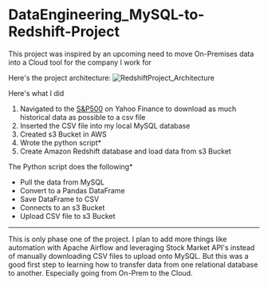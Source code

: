 # DataEngineering_MySQL-to-Redshift-Project

This project was inspired by an upcoming need to move On-Premises data into a Cloud tool for the company I work for

Here's the project architecture:
![RedshiftProject_Architecture](https://github.com/LoganColyer/DataEngineering_MySQL-to-Redshift-Project/assets/72894342/09c88b88-ec39-41d9-a913-23a30b3fc30e)


Here's what I did

1. Navigated to the [S&P500](https://finance.yahoo.com/quote/%5EGSPC?p=%5EGSPC) on Yahoo Finance to download as much historical data as possible to a csv file
2. Inserted the CSV file into my local MySQL database
3. Created s3 Bucket in AWS
4. Wrote the python script*
5. Create Amazon Redshift database and load data from s3 Bucket


The Python script does the following*
* Pull the data from MySQL
* Convert to a Pandas DataFrame 
* Save DataFrame to CSV 
* Connects to an s3 Bucket 
* Upload CSV file to s3 Bucket

---

This is only phase one of the project. 
I plan to add more things like automation with Apache Airflow and leveraging Stock Market API's instead of manually downloading CSV files to upload onto MySQL. 
But this was a good first step to learning how to transfer data from one relational database to another. Especially going from On-Prem to the Cloud.
